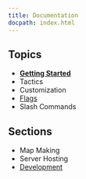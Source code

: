 ```yaml
---
title: Documentation
docpath: index.html
---
```


## Topics
- **[Getting Started](/documentation/getting_started)**
- Tactics
- Customization
- [Flags](/documentation/flags)
- Slash Commands

## Sections
- Map Making
- Server Hosting
- [Development](/documentation/developer)
